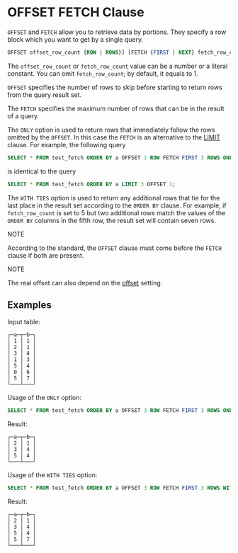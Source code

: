 # OFFSET FETCH Clause

`OFFSET` and `FETCH` allow you to retrieve data by portions. They specify a row block which you want to get by a single query.

```sql
OFFSET offset_row_count {ROW | ROWS}] [FETCH {FIRST | NEXT} fetch_row_count {ROW | ROWS} {ONLY | WITH TIES}]
```



The `offset_row_count` or `fetch_row_count` value can be a number or a literal constant. You can omit `fetch_row_count`; by default, it equals to 1.

`OFFSET` specifies the number of rows to skip before starting to return rows from the query result set.

The `FETCH` specifies the maximum number of rows that can be in the result of a query.

The `ONLY` option is used to return rows that immediately follow the rows omitted by the `OFFSET`. In this case the `FETCH` is an alternative to the [LIMIT](https://clickhouse.com/docs/en/sql-reference/statements/select/limit) clause. For example, the following query

```sql
SELECT * FROM test_fetch ORDER BY a OFFSET 1 ROW FETCH FIRST 3 ROWS ONLY;
```



is identical to the query

```sql
SELECT * FROM test_fetch ORDER BY a LIMIT 3 OFFSET 1;
```



The `WITH TIES` option is used to return any additional rows that tie for the last place in the result set according to the `ORDER BY` clause. For example, if `fetch_row_count` is set to 5 but two additional rows match the values of the `ORDER BY` columns in the fifth row, the result set will contain seven rows.



NOTE

According to the standard, the `OFFSET` clause must come before the `FETCH` clause if both are present.



NOTE

The real offset can also depend on the [offset](https://clickhouse.com/docs/en/operations/settings/settings#offset) setting.

## Examples[](https://clickhouse.com/docs/zh/sql-reference/statements/select/offset#examples)

Input table:

```text
┌─a─┬─b─┐
│ 1 │ 1 │
│ 2 │ 1 │
│ 3 │ 4 │
│ 1 │ 3 │
│ 5 │ 4 │
│ 0 │ 6 │
│ 5 │ 7 │
└───┴───┘
```



Usage of the `ONLY` option:

```sql
SELECT * FROM test_fetch ORDER BY a OFFSET 3 ROW FETCH FIRST 3 ROWS ONLY;
```



Result:

```text
┌─a─┬─b─┐
│ 2 │ 1 │
│ 3 │ 4 │
│ 5 │ 4 │
└───┴───┘
```



Usage of the `WITH TIES` option:

```sql
SELECT * FROM test_fetch ORDER BY a OFFSET 3 ROW FETCH FIRST 3 ROWS WITH TIES;
```



Result:

```text
┌─a─┬─b─┐
│ 2 │ 1 │
│ 3 │ 4 │
│ 5 │ 4 │
│ 5 │ 7 │
└───┴───┘
```